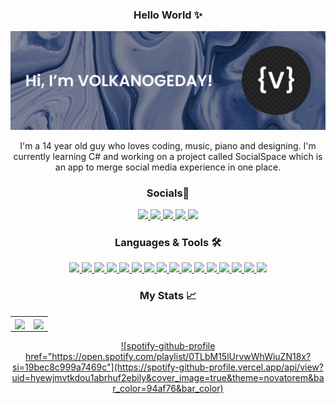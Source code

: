 <div align="center">

### Hello World ✨
<a href="https://github.com/volkanogeday">
  <img src="./banner.png" />
</a>

I'm a 14 year old guy who loves coding, music, piano and designing. I'm currently learning C# and working on a project called SocialSpace which is an app to merge social media experience in one place.  

### Socials📱
<a href="https://volkanogeday.github.io">
  <img src="https://img.shields.io/badge/volkanogeday.github.io-dcedc8?style=for-the-badge&logo=github&labelColor=c5e1a5&logoColor=black" />
</a>
<a href="mailto:vokarakose@gmail.com">
  <img src="https://img.shields.io/badge/vokarakose@gmail.com-dcedc8?style=for-the-badge&logo=gmail&labelColor=c5e1a5&logoColor=black" />
</a>
<a href="https://discord.com/users/1000793854456381460">
  <img src="https://img.shields.io/badge/volkanogeday%238060-dcedc8?style=for-the-badge&logo=discord&labelColor=c5e1a5&logoColor=black"  />
</a>
<a href="https://instagram.com/volkan.ogeday/">
  <img src="https://img.shields.io/badge/volkan.ogeday-dcedc8?style=for-the-badge&logo=instagram&labelColor=c5e1a5&logoColor=black" />
</a>
<a href="https://www.reddit.com/user/VOLKANOGEDAY">
  <img src="https://img.shields.io/badge/VOLKANOGEDAY-dcedc8?style=for-the-badge&logo=reddit&labelColor=c5e1a5&logoColor=black" />
</a>

### Languages & Tools 🛠️
<a href="https://volkanogeday.github.io">
  <img src="https://img.shields.io/badge/c%23-dcedc8?style=for-the-badge&logo=csharp&labelColor=c5e1a5&logoColor=black"/>
  <img src="https://img.shields.io/badge/.net-dcedc8?style=for-the-badge&logo=dotnet&labelColor=c5e1a5&logoColor=black"/>
  <img src="https://img.shields.io/badge/html5-dcedc8?style=for-the-badge&logo=html5&labelColor=c5e1a5&logoColor=black"/>
  <img src="https://img.shields.io/badge/css3-dcedc8?style=for-the-badge&logo=css3&labelColor=c5e1a5&logoColor=black"/>
  <img src="https://img.shields.io/badge/markdown-dcedc8?style=for-the-badge&logo=markdown&labelColor=c5e1a5&logoColor=black"/>
  <img src="https://img.shields.io/badge/git-dcedc8?style=for-the-badge&logo=git&labelColor=c5e1a5&logoColor=black"/>
  <img src="https://img.shields.io/badge/github-dcedc8?style=for-the-badge&logo=github&labelColor=c5e1a5&logoColor=black"/>
  <img src="https://img.shields.io/badge/visual%20studio-dcedc8?style=for-the-badge&logo=visual%20studio&labelColor=c5e1a5&logoColor=black"/>
  <img src="https://img.shields.io/badge/visual%20studio%20code-dcedc8?style=for-the-badge&logo=visual%20studio%20code&labelColor=c5e1a5&logoColor=black"/>
  <img src="https://img.shields.io/badge/linux-dcedc8?style=for-the-badge&logo=linux&labelColor=c5e1a5&logoColor=black"/>
  <img src="https://img.shields.io/badge/terminal-dcedc8?style=for-the-badge&logo=windows%20terminal&labelColor=c5e1a5&logoColor=black"/>
  <img src="https://img.shields.io/badge/winui-dcedc8?style=for-the-badge&logo=windows&labelColor=c5e1a5&logoColor=black"/>
  <img src="https://img.shields.io/badge/material%20design-dcedc8?style=for-the-badge&logo=android&labelColor=c5e1a5&logoColor=black"/>
  <img src="https://img.shields.io/badge/figma-dcedc8?style=for-the-badge&logo=figma&labelColor=c5e1a5&logoColor=black" />
  <img src="https://img.shields.io/badge/photoshop-dcedc8?style=for-the-badge&logo=adobe%20photoshop&labelColor=c5e1a5&logoColor=black"/>
  <img src="https://img.shields.io/badge/autocad-dcedc8?style=for-the-badge&logo=autodesk&labelColor=c5e1a5&logoColor=black"/>
</a>

### My Stats 📈
<a href="https://github.com/volkanogeday">
  <table href="https://github.com/volkanogeday" width="100%">
    <td width="50%" style="border: none">
      <img align="center" src="https://github-readme-stats.vercel.app/api?username=volkanogeday&title_color=000000&text_color=000000&icon_color=000000&show_icons=true&hide_border=true" vertical-align="middle"/>
    </td>
    <td width="50%" style="border: none">
      <img align="center" src="https://github-readme-stats.vercel.app/api/top-langs/?username=volkanogeday&title_color=000000&text_color=000000&layout=compact&hide_border=true" vertical-align="middle"/>
    </td>
  </table>
</a>

<a href="https://open.spotify.com/playlist/0TLbM15lUrvwWhWiuZN18x?si=19bec8c999a7469c">![spotify-github-profile href="https://open.spotify.com/playlist/0TLbM15lUrvwWhWiuZN18x?si=19bec8c999a7469c"](https://spotify-github-profile.vercel.app/api/view?uid=hyewjmvtkdou1abrhuf2ebily&cover_image=true&theme=novatorem&bar_color=94af76&bar_color)</a>
